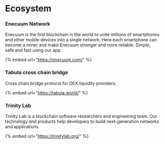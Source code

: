 # Ecosystem

### Enecuum Network

Enecuum is the first blockchain in the world to unite millions of smartphones and other mobile devices into a single network. Here each smartphone can become a miner and make Enecuum stronger and more reliable. Simple, safe and fast using our app.

{% embed url="https://enecuum.com/" %}



### Tabula cross chain bridge

Cross chain bridge protocol for DEX liquidity providers.

{% embed url="https://tabula.world/" %}

### Trinity Lab

Trinity Lab is a blockchain software researchers and engineering team. Our technology and products help developers to build next-generation networks and applications.

{% embed url="https://trinitylab.org/" %}

